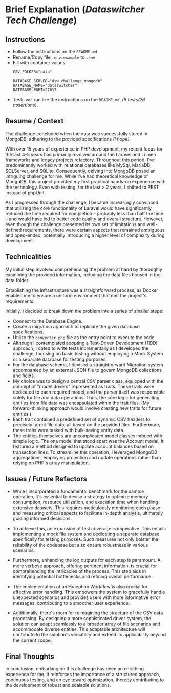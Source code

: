 # Brief Explanation (*Dataswitcher Tech Challenge*)



## Instructions

- Follow the instructions on the `README.md`
- Rename/Copy file `.env.example` to `.env`
- Fill with container values
    ```
    CSV_FOLDER="data"

    DATABASE_SERVER="dsw_challenge_mongodb"
    DATABASE_NAME="dataswitcher"
    DATABASE_PORT=27017
    ```
- Tests will run like the instructions on the `README.md`, *(9 tests/26 assertions)*.

## Resume / Context

The challenge concluded when the data was successfully stored in MongoDB, adhering to the provided specifications *(I hope)*.

With over 15 years of experience in PHP development, my recent focus for the last 4-5 years has primarily revolved around the Laravel and Lumen frameworks and legacy projects refactory. Throughout this period, I've predominantly worked with relational databases like MySql, MariaDB, SQLServer, and SQLite. Consequently, delving into MongoDB posed an intriguing challenge for me. While I've had theoretical knowledge of MongoDB, this project provided my first practical hands-on experience with the technology. Even with testing, for the last > 2 years, I shifted to PEST instead of phpUnit.

As I progressed through the challenge, I became increasingly convinced that utilizing the core functionality of Laravel would have significantly reduced the time required for completion – probably less than half the time – and would have led to better code quality and overall structure. However, even though the challenge presented its own set of limitations and well-defined requirements, there were certain aspects that remained ambiguous and open-ended, potentially introducing a higher level of complexity during development.

## Technicalities

My initial step involved comprehending the problem at hand by thoroughly examining the provided information, including the data files housed in the data folder.

Establishing the infrastructure was a straightforward process, as Docker enabled me to ensure a uniform environment that met the project's requirements.

Initially, I decided to break down the problem into a series of smaller steps:

- Connect to the Database Engine.
- Create a migration approach to replicate the given database specifications.
- Utilize the `converter.php` file as the entry point to execute the code.
- Although I contemplated adopting a Test-Driven Development (TDD) approach, I opted to write tests incrementally as I developed the challenge, focusing on basic testing without employing a Mock System or a separate database for testing purposes.
- For the database schema, I devised a straightforward Migration system accompanied by an external JSON file to govern MongoDB collections and fields.
- My choice was to design a central CSV parser class, equipped with the concept of "model drivers" represented as traits. These traits were dedicated to each required model, and the parser itself was responsible solely for file and data operations. Thus, the core logic for generating entities from file data was encapsulated within the trait files. (My forward-thinking approach would involve creating new traits for future entities.)
- Each trait contained a predefined set of dynamic CSV headers to precisely target file data, all based on the provided files. Furthermore, these traits were tasked with bulk-saving entity data.
- The entities themselves are uncomplicated model classes imbued with simple logic. The one model that stood apart was the Account model. It featured a method designed to update account balances based on transaction lines. To streamline this operation, I leveraged MongoDB aggregations, employing projection and update operations rather than relying on PHP's array manipulation.

## Issues / Future Refactors

- While I incorporated a fundamental benchmark for the sample operation, it's essential to devise a strategy to optimize memory consumption, resource utilization, and execution time when handling extensive datasets. This requires meticulously monitoring each phase and measuring critical aspects to facilitate in-depth analysis, ultimately guiding informed decisions.

- To achieve this, an expansion of test coverage is imperative. This entails implementing a mock file system and dedicating a separate database specifically for testing purposes. Such measures not only bolster the reliability of the codebase but also ensure robustness in various scenarios.

- Furthermore, enhancing the log outputs for each step is paramount. A more verbose approach, offering pertinent information, is crucial for comprehending the intricacies of the process. This step aids in identifying potential bottlenecks and refining overall performance.

- The implementation of an Exception Workflow is also crucial for effective error handling. This empowers the system to gracefully handle unexpected scenarios and provides users with more informative error messages, contributing to a smoother user experience.

- Additionally, there's room for reimagining the structure of the CSV data processing. By designing a more sophisticated driver system, the solution can adapt seamlessly to a broader array of file scenarios and accommodate diverse entities. This adaptable architecture will contribute to the solution's versatility and extend its applicability beyond the current scope.

## Final Thoughts

In conclusion, embarking on this challenge has been an enriching experience for me. It reinforces the importance of a structured approach, continuous testing, and an eye toward optimization, thereby contributing to the development of robust and scalable solutions.
